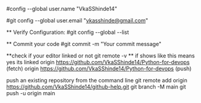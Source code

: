 

#config --global user.name "VkaSShinde14"

#git config --global user.email "vkasshinde@gmail.com"

** Verify Configuration:
#git config --global --list

** Commit your code
#git commit -m "Your commit message"

**check if your editor linked or not
git remote -v
** if shows like this means yes its linked
origin  https://github.com/VkaSShinde14/Python-for-devops (fetch)
origin  https://github.com/VkaSShinde14/Python-for-devops (push)


push an existing repository from the command line
git remote add origin https://github.com/VkaSShinde14/github-help.git
git branch -M main
git push -u origin main



